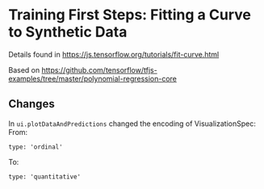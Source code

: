 # Training First Steps: Fitting a Curve to Synthetic Data

Details found in https://js.tensorflow.org/tutorials/fit-curve.html

Based on https://github.com/tensorflow/tfjs-examples/tree/master/polynomial-regression-core

## Changes
In `ui.plotDataAndPredictions` changed the encoding of VisualizationSpec:
From:
```
type: 'ordinal'
```
To:
```
type: 'quantitative'
```
